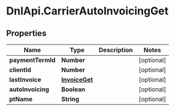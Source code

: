 # DnlApi.CarrierAutoInvoicingGet

## Properties
Name | Type | Description | Notes
------------ | ------------- | ------------- | -------------
**paymentTermId** | **Number** |  | [optional] 
**clientId** | **Number** |  | [optional] 
**lastInvoice** | [**InvoiceGet**](InvoiceGet.md) |  | [optional] 
**autoInvoicing** | **Boolean** |  | [optional] 
**ptName** | **String** |  | [optional] 


